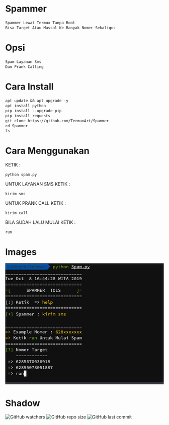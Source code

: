 # Spammer
```
Spammer Lewat Termux Tanpa Root
Bisa Target Atau Massal Ke Banyak Nomer Sekaligus
```

# Opsi
```
Spam Layanan Sms
Dan Prank Calling
```

# Cara Install
```
apt update && apt upgrade -y
apt install python
pip install --upgrade pip
pip install requests
git clone https://github.com/TermuxArt/Spammer
cd Spammer
ls
```

# Cara Menggunakan
KETIK :
```
python spam.py
```
UNTUK LAYANAN SMS KETIK :
```
kirim sms
```
UNTUK PRANK  CALL KETIK :
```
kirim call
```
BILA SUDAH LALU MULAI KETIK :
```
run
```

# Images

<img src="Image/Spam.png">


# Shadow

![GitHub watchers](https://img.shields.io/github/watchers/oxyda-fox/TermuxArt?color=red&label=Watched%20by&style=flat-square)    ![GitHub repo size](https://img.shields.io/github/repo-size/oxyda-fox/TermuxArt?color=red&style=flat-square) ![GitHub last commit](https://img.shields.io/github/last-commit/oxyda-fox/TermuxArt?style=flat-square)


